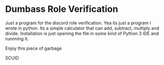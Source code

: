 # Dumbass Role Verification
Just a program for the discord role verification.
Yea its just a program I wrote in python. Its a simple calculator that can add, subtract, multiply and divide. Installation is just opening the file in some kind of Python 3 IDE and runnning it.


Enjoy this piece of garbage

SCUID
